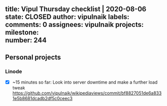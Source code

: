 title:	Vipul Thursday checklist | 2020-08-06
state:	CLOSED
author:	vipulnaik
labels:	
comments:	0
assignees:	vipulnaik
projects:	
milestone:	
number:	244
--
## Personal projects

### Linode

- [x] ~15 minutes so far: Look into server downtime and make a further load tweak https://github.com/vipulnaik/wikipediaviews/commit/bf8827051de6a8331e5b8681dcadb2df5c0ceec3
